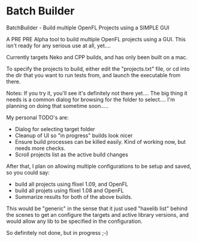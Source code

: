 Batch Builder
============

BatchBuilder - Build multiple OpenFL Projects using a SIMPLE GUI

A PRE PRE Alpha tool to build multiple OpenFL projects using a GUI. This isn't ready for any serious use at all, yet....

Currently targets Neko and CPP builds, and has only been built on a mac.

To specify the projects to build, either edit the "projects.txt" file, or cd into the dir that you want to run tests from, and launch the executable from there.

Notes: If you try it, you'll see it's definitely not there yet.... The big thing it needs is a common dialog for browsing for the folder to select.... I'm planning on doing that sometime soon.....

My personal TODO's are:

- Dialog for selecting target folder
- Cleanup of UI so "in progress" builds look nicer
- Ensure build processes can be killed easily. Kind of working now, but needs more checks.
- Scroll projects list as the active build changes

After that, I plan on allowing multiple configurations to be setup and saved, so you could say:

- build all projects using flixel 1.09, and OpenFL 
- build all projets using flixel 1.08 and OpenFL 
- Summarize results for both of the above builds.

This would be "generic" in the sense that it just used "haxelib list" behind the scenes to get an configure the targets and active library versions, and would allow any lib to be specified in the configuration.

So definitely not done, but in progress ;-)

